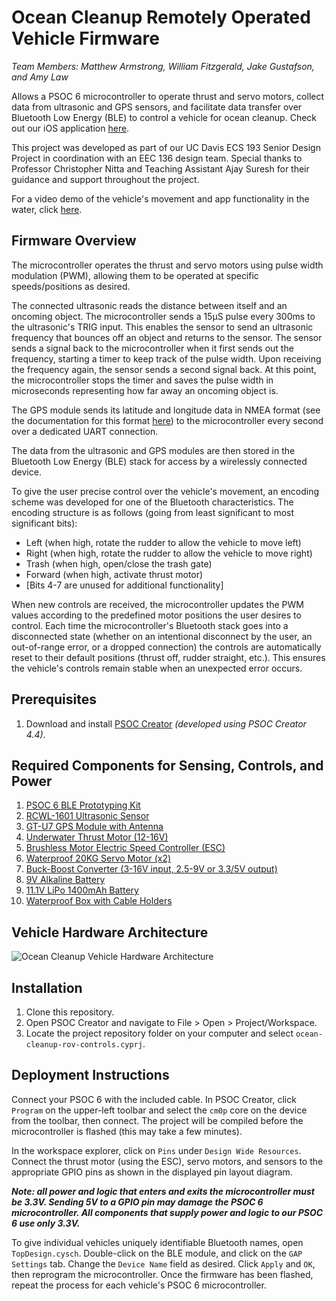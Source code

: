 # Ocean Cleanup Remotely Operated Vehicle Firmware
*Team Members: Matthew Armstrong, William Fitzgerald, Jake Gustafson, and Amy Law*

Allows a PSOC 6 microcontroller to operate thrust and servo motors, collect data from ultrasonic and GPS sensors, and facilitate data transfer over Bluetooth Low Energy (BLE) to control a vehicle for ocean cleanup. Check out our iOS application [here](https://github.com/matthewarmstr/ocean-cleanup-app). 

This project was developed as part of our UC Davis ECS 193 Senior Design Project in coordination with an EEC 136 design team. Special thanks to Professor Christopher Nitta and Teaching Assistant Ajay Suresh for their guidance and support throughout the project.

For a video demo of the vehicle's movement and app functionality in the water, click [here](https://youtu.be/D7lKjhqHaHg).

## Firmware Overview
The microcontroller operates the thrust and servo motors using pulse width modulation (PWM), allowing them to be operated at specific speeds/positions as desired.

The connected ultrasonic reads the distance between itself and an oncoming object. The microcontroller sends a 15µS pulse every 300ms to the ultrasonic's TRIG input. This enables the sensor to send an ultrasonic frequency that bounces off an object and returns to the sensor. The sensor sends a signal back to the microcontroller when it first sends out the frequency, starting a timer to keep track of the pulse width. Upon receiving the frequency again, the sensor sends a second signal back. At this point, the microcontroller stops the timer and saves the pulse width in microseconds representing how far away an oncoming object is. 

The GPS module sends its latitude and longitude data in NMEA format (see the documentation for this format [here](https://w3.cs.jmu.edu/bernstdh/web/common/help/nmea-sentences.php)) to the microcontroller every second over a dedicated UART connection. 

The data from the ultrasonic and GPS modules are then stored in the Bluetooth Low Energy (BLE) stack for access by a wirelessly connected device.

To give the user precise control over the vehicle's movement, an encoding scheme was developed for one of the Bluetooth characteristics. The encoding structure is as follows (going from least significant to most significant bits):
- Left (when high, rotate the rudder to allow the vehicle to move left)
- Right (when high, rotate the rudder to allow the vehicle to move right)
- Trash (when high, open/close the trash gate)
- Forward (when high, activate thrust motor)
- [Bits 4-7 are unused for additional functionality]

When new controls are received, the microcontroller updates the PWM values according to the predefined motor positions the user desires to control. Each time the microcontroller's Bluetooth stack goes into a disconnected state (whether on an intentional disconnect by the user, an out-of-range error, or a dropped connection) the controls are automatically reset to their default positions (thrust off, rudder straight, etc.). This ensures the vehicle's controls remain stable when an unexpected error occurs.

## Prerequisites
1. Download and install [PSOC Creator](https://www.infineon.com/cms/en/design-support/tools/sdk/psoc-software/psoc-creator/) *(developed using PSOC Creator 4.4)*.

## Required Components for Sensing, Controls, and Power
1. [PSOC 6 BLE Prototyping Kit](https://www.infineon.com/cms/en/product/evaluation-boards/cy8cproto-063-ble/)
2. [RCWL-1601 Ultrasonic Sensor](https://www.adafruit.com/product/4007)
3. [GT-U7 GPS Module with Antenna](https://www.amazon.com/dp/B07PRGBLX7)
4. [Underwater Thrust Motor (12-16V)](https://www.underwaterthruster.com/products/apisqueen-u2-mini-1-3kg-underwaterthruster-thruster-16v-130w)
5. [Brushless Motor Electric Speed Controller (ESC)](https://www.rcelectricparts.com/40a-esc---classic-series.html)
6. [Waterproof 20KG Servo Motor (x2)](https://www.amazon.com/Miuzei-Torque-Digital-Waterproof-Control/dp/B07HNTKSZT)
7. [Buck-Boost Converter (3-16V input, 2.5-9V or 3.3/5V output)](https://www.sparkfun.com/products/15208)
8. [9V Alkaline Battery](https://www.amazon.com/Duracell-MN1604B2Z-Alkaline-General-Purpose/dp/B00PV1EIX8)
9. [11.1V LiPo 1400mAh Battery](https://www.amazon.com/Connector-Airplane-Helicopter-Quadcopter-Multi-Motor/dp/B07L6BNTDV)
10. [Waterproof Box with Cable Holders](https://www.amazon.com/Joinfworld-Outdoor-Extension-Cord-Cover/dp/B0CKZ34N8L)

## Vehicle Hardware Architecture
![Ocean Cleanup Vehicle Hardware Architecture](https://github.com/matthewarmstr/ocean-cleanup-rov-controls.cydsn/assets/130258852/dc35302b-5c96-4135-975f-5ab1fb547196)

## Installation
1. Clone this repository.
2. Open PSOC Creator and navigate to File > Open > Project/Workspace.
3. Locate the project repository folder on your computer and select `ocean-cleanup-rov-controls.cyprj`.

## Deployment Instructions
Connect your PSOC 6 with the included cable. In PSOC Creator, click `Program` on the upper-left toolbar and select the `cm0p` core on the device from the toolbar, then connect. The project will be compiled before the microcontroller is flashed (this may take a few minutes).

In the workspace explorer, click on `Pins` under `Design Wide Resources`. Connect the thrust motor (using the ESC), servo motors, and sensors to the appropriate GPIO pins as shown in the displayed pin layout diagram.

***Note: all power and logic that enters and exits the microcontroller must be 3.3V. Sending 5V to a GPIO pin may damage the PSOC 6 microcontroller. All components that supply power and logic to our PSOC 6 use only 3.3V.***

To give individual vehicles uniquely identifiable Bluetooth names, open `TopDesign.cysch`. Double-click on the BLE module, and click on the `GAP Settings` tab. Change the `Device Name` field as desired. Click `Apply` and `OK`, then reprogram the microcontroller. Once the firmware has been flashed, repeat the process for each vehicle's PSOC 6 microcontroller. 
